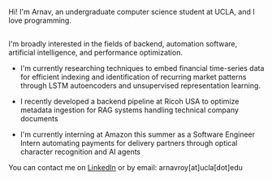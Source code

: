 Hi! I'm Arnav, an undergraduate computer science student at UCLA, and I love programming.<br>
##
I'm broadly interested in the fields of backend, automation software, artificial intelligence, and performance optimization.

- I'm currently researching techniques to embed financial time-series data for efficient indexing and identification of recurring market patterns through LSTM autoencoders and unsupervised representation learning.

- I recently developed a backend pipeline at Ricoh USA to optimize metadata ingestion for RAG systems handling technical company documents

- I'm currently interning at Amazon this summer as a Software Engineer Intern automating payments for delivery partners through optical character recognition and AI agents

You can contact me on [LinkedIn](https://www.linkedin.com/in/arnavroy23/) or by email: arnavroy[at]ucla[dot]edu 
